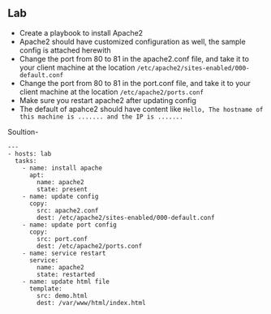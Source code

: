 ## Lab
* Create a playbook to install Apache2
* Apache2 should have customized configuration as well, the sample config is attached herewith
* Change the port from 80 to 81 in the apache2.conf file, and take it to your client machine at the location ```/etc/apache2/sites-enabled/000-default.conf```
* Change the port from 80 to 81 in the port.conf file, and take it to your client machine at the location ```/etc/apache2/ports.conf```
* Make sure you restart apache2 after updating config
* The default of apahce2 should have content like ```Hello, The hostname of this machine is ....... and the IP is .......```

Soultion-
```
---
- hosts: lab
  tasks:
    - name: install apache
      apt:
        name: apache2
        state: present
    - name: update config
      copy:
        src: apache2.conf
        dest: /etc/apache2/sites-enabled/000-default.conf
    - name: update port config
      copy:
        src: port.conf
        dest: /etc/apache2/ports.conf
    - name: service restart
      service:
        name: apache2
        state: restarted
    - name: update html file
      template:
        src: demo.html
        dest: /var/www/html/index.html
```
